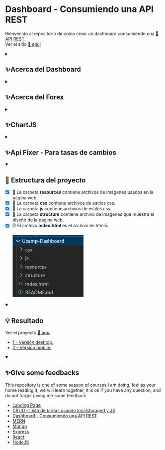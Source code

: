 # Dashboard - Consumiendo una API REST
Bienvenido al repositorio de como crear un dashboard consumiendo una <a href="https://apilayer.com/">🔗 API REST</a>.
<br>
Ver el sitio <a href="https://edwincruz13.github.io/Ucamp-Dashboard/" onclick="return ! window.open(this.href);">🔗 aqui</a>

<details close="">
  <summary><h2>✨Acerca del Dashboard</h2></summary>
  <br>
<p dir="auto">
    Un dashboard es una herramienta personalizable de visualización de datos, que te ayuda a conectar tus archivos, servicios, API o archivos adjuntos, y muestra estos datos como tablas, tipos de gráficas u otras visualizaciones de datos al espectador y reduce el esfuerzo manual.
    <br><br>
    <img src="https://github.com/EdwinCruz13/Ucamp-Dashboard/blob/main/resources/dashboard.png?raw=true" />
    <br><br>
    El seguimiento en tiempo real de este tipo de datos reduce las horas de análisis y las largas líneas de comunicación que antes suponían un reto para las empresas.
    <br><br>
    Los dashboards responden a preguntas importantes sobre tu negocio. A diferencia de las herramientas avanzadas de inteligencia empresarial, los dashboards están diseñados para el análisis rápido y el conocimiento de la información. 
</p>
</details>

<details close="">
  <summary><h2>✨Acerca del Forex</h2></summary>
  <br>
<p dir="auto">
    Forex, también conocido como mercado de divisas, es la conversión de una divisa a otra. Es uno de los mercados más activos del mundo, con particulares, empresas y bancos que llevan a cabo un volumen de operaciones diario por valor de 6,6 billones de dólares.
    <br><br>
     <img src="https://github.com/EdwinCruz13/Ucamp-Dashboard/blob/main/resources/forex.png?raw=true" />
    <br><br>
    Un gran número de operaciones se llevan a cabo por razones prácticas, pero la gran mayoría de conversiones de divisas la realizan inversores para obtener beneficios. La cantidad de divisas convertidas a diario puede provocar que los movimientos de precio de algunas de ellas sean extremadamente volátiles y es un factor que se debe tener en cuenta antes de empezar a operar con forex.
</p>
</details>


<details close="">
  <summary><h2>✨ChartJS</h2></summary>
  <br>
<p dir="auto">
    Chart.js proporciona un conjunto de tipos de gráficos, complementos y opciones de personalización de uso frecuente. Además de un conjunto razonable de tipos de gráficos integrados, puede usar tipos de gráficos adicionales mantenidos por la comunidad. Además de eso, es posible combinar varios tipos de gráficos en un gráfico mixto (básicamente, combinar varios tipos de gráficos en uno en el mismo lienzo).
    <br><br>
     <img src="https://github.com/EdwinCruz13/Ucamp-Dashboard/blob/main/structure/chartjs.png?raw=true" />
    <br><br>
    Chart.js viene con tipos de TypeScript incorporados y es compatible con todos los marcos de JavaScript populares, incluidos React, Vue, Svelte y Angular. Puede usar Chart.js directamente o aprovechar paquetes de contenedores bien mantenidos que permiten una integración más nativa con los marcos de su elección.
</p>
</details>

<details close="">
  <summary><h2>✨Api Fixer - Para tasas de cambios</h2></summary>
  <br>
<p dir="auto">
    Fixer es una API simple y ligera para tasas de cambio de divisas (forex) actuales e históricas.
    <br><br>
    Impulsada por más de 15 fuentes de datos de tipos de cambio, la 'API Fixer' es capaz de proporcionar datos de tipos de cambio en tiempo real para 170 monedas del mundo. La API viene con múltiples puntos finales, cada uno de los cuales sirve a un caso de uso diferente.
    <br><br>
     <img src="https://github.com/EdwinCruz13/Ucamp-Dashboard/blob/main/structure/apilayer.png?raw=true" />
    <br><br>
    Las funcionalidades de los terminales incluyen obtener los datos de tipos de cambio más recientes para todas las monedas o un conjunto específico de ellas, convertir montos de una moneda a otra, recuperar datos de series temporales para una o varias monedas y consultar la API para obtener datos de fluctuación diaria.
    <br><br>
    <a href="https://fixer.io/">Ten una licencia gratis.</a>
</p>
</details>

<details open="">
  <summary><h2>🚀 Estructura del proyecto</h2></summary>
<p dir="auto"> 

- [x] 📁 La carpeta <b>resources</b> contiene archivos de imagenes usados en la página web.
  <br>
- [x] 📁 La carpeta <b>css</b> contiene archivos de estilos css.
  <br>
- [x] 📁 La carpeta <b>js</b> contiene archivos de estilos css.
  <br>
- [x] 📁 La carpeta <b>structure</b> contiene archivo de imagenes que muestra el diseño de la página web.
  <br>
- [x] 🗎  El archivo <b>index.html</b> es el archivo en html5.
  <br><br>
  <img src="https://github.com/EdwinCruz13/Ucamp-Dashboard/blob/main/structure/files.png?raw=true" />
            
</p>
</details>

<details open="">
  <summary><h2>💡 Resultado</h2></summary>
<p dir="auto"> 
  Ver el proyecto <a href="https://edwincruz13.github.io/Ucamp-Dashboard/" target="_blank">🔗 aqui</a>
  <br>
  <ul>
    <li><a href="https://github.com/EdwinCruz13/Ucamp-Dashboard/blob/main/structure/desktop.png?raw=true" target="_blank">1 - Versión desktop.</a></li>
    <li><a href="https://github.com/EdwinCruz13/Ucamp-Dashboard/blob/main/structure/mobil1.png?raw=true" target="_blank"> 2 - Versión mobile.</a></li>
  </ul>        
</p>
</details>


<details open="">
  <summary><h2>✨Give some feedbacks</h2></summary>
<p dir="auto">
  This repository is one of some season of courses I am doing, feel as your home reading it, we will learn together, it is ok if you have any question, and do not forget giving me some feedback.
  </br>
  <ul>
    <li><a href="https://github.com/EdwinCruz13/LandingPage/" target="_blank">Landing Page</a></li>
    <li><a href="https://github.com/EdwinCruz13/Ucamp-Crud" target="_blank">CRUD - Lista de tareas usando localstoraged y JS</a></li>
    <li><a href="https://github.com/EdwinCruz13/Ucamp-Dashboard/" target="_blank">Dashboard - Consumiendo una API REST</a></li>
    <li><a href="https://github.com/EdwinCruz13/MERN" target="_blank">MERN</a></li>
    <li><a href="#" target="_blank">Mongo</a></li>
    <li><a href="#" target="_blank">Express</a></li>
    <li><a href="#" target="_blank">React</a></li>
    <li><a href="https://github.com/EdwinCruz13/NodeJS-Lesson" target="_blank">NodeJS</a></li>
  </ul>

</p>
</details>
